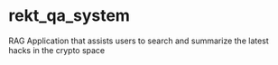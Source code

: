 # rekt_qa_system
RAG Application that assists users to search and summarize the latest hacks in the crypto space
